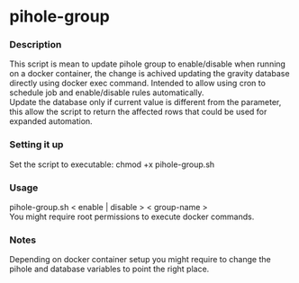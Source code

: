 # pihole-group
<h3>Description</h3>
This script is mean to update pihole group to enable/disable when running on a docker container, the change is achived updating the gravity database directly using docker exec command. Intended to allow using cron to schedule job and enable/disable rules automatically.
</br>
Update the database only if current value is different from the parameter, this allow the script to return the affected rows that could be used for expanded automation.

<h3>Setting it up</h3>
Set the script to executable: chmod +x pihole-group.sh

<h3>Usage</h3>
pihole-group.sh < enable | disable > < group-name >
</br>You might require root permissions to execute docker commands.

<h3>Notes</h3>
Depending on docker container setup you might require to change the pihole and database variables to point the right place.
